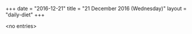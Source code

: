 +++
date = "2016-12-21"
title = "21 December 2016 (Wednesday)"
layout = "daily-diet"
+++

\<no entries\>